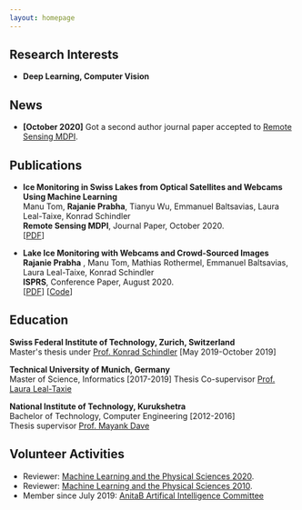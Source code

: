 ```yaml
---
layout: homepage
---
```


## Research Interests

- **Deep Learning, Computer Vision**

## News

- **[October 2020]** Got a second author journal paper accepted to [Remote Sensing MDPI](https://www.mdpi.com/2072-4292/12/21/3555).


## Publications

- **Ice Monitoring in Swiss Lakes from Optical Satellites and Webcams Using Machine Learning**
  <br>
  Manu Tom, **Rajanie Prabha**, Tianyu Wu, Emmanuel Baltsavias, Laura Leal-Taixe, Konrad Schindler
  <br>
  **Remote Sensing MDPI**, Journal Paper, October 2020.
  <br>
  [[PDF](https://www.mdpi.com/2072-4292/12/21/3555)] 

- **Lake Ice Monitoring with Webcams and Crowd-Sourced Images**
  <br>
  **Rajanie Prabha** , Manu Tom, Mathias Rothermel, Emmanuel Baltsavias, Laura Leal-Taixe, Konrad Schindler
  <br>
  **ISPRS**, Conference Paper, August 2020.
  <br>
  [[PDF](https://www.isprs-ann-photogramm-remote-sens-spatial-inf-sci.net/V-2-2020/549/2020/)] [[Code](https://github.com/czarmanu/deeplab-lakeice-webcams)]



## Education

<i class="fa fa-cloud"></i> **Swiss Federal Institute of Technology, Zurich, Switzerland**
  <br>
  Master's thesis under [Prof. Konrad Schindler]() [May 2019-October 2019]
  <br>

<i class="fa fa-cloud"></i> **Technical University of Munich, Germany**
  <br>
  Master of Science, Informatics [2017-2019]
  Thesis Co-supervisor [Prof. Laura Leal-Taxie]()
  <br>

<i class="fa fa-cloud"></i> **National Institute of Technology, Kurukshetra**
  <br>
  Bachelor of Technology, Computer Engineering  [2012-2016]
  <br>
  Thesis supervisor [Prof. Mayank Dave]()


## Volunteer Activities

- Reviewer: [Machine Learning and the Physical Sciences 2020](https://ml4physicalsciences.github.io/2020/).
- Reviewer: [Machine Learning and the Physical Sciences 2010](https://ml4physicalsciences.github.io/2019/).
- Member since July 2019: [AnitaB Artifical Intelligence Committee](https://anitab.org/) 
